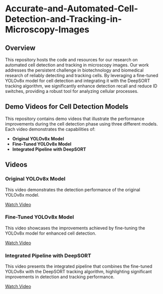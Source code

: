 # Accurate-and-Automated-Cell-Detection-and-Tracking-in-Microscopy-Images

## Overview

This repository hosts the code and resources for our research on automated cell detection and tracking in microscopy images. Our work addresses the persistent challenge in biotechnology and biomedical research of reliably detecting and tracking cells. By leveraging a fine-tuned YOLOv8x model for cell detection and integrating it with the DeepSORT tracking algorithm, we significantly enhance detection recall and reduce ID switches, providing a robust tool for analyzing cellular processes.

## Demo Videos for Cell Detection Models

This repository contains demo videos that illustrate the performance improvements during the cell detection phase using three different models. Each video demonstrates the capabilities of:

- **Original YOLOv8x Model**
- **Fine-Tuned YOLOv8x Model**
- **Integrated Pipeline with DeepSORT**


## Videos

### Original YOLOv8x Model

This video demonstrates the detection performance of the original YOLOv8x model.

[Watch Video](<INSERT_ORIGINAL_VIDEO_LINK_HERE>)

### Fine-Tuned YOLOv8x Model

This video showcases the improvements achieved by fine-tuning the YOLOv8x model for enhanced cell detection.

[Watch Video](<INSERT_ORIGINAL_VIDEO_LINK_HERE>)

### Integrated Pipeline with DeepSORT

This video presents the integrated pipeline that combines the fine-tuned YOLOv8x with the DeepSORT tracking algorithm, highlighting significant improvements in detection and tracking performance.

[Watch Video](<INSERT_ORIGINAL_VIDEO_LINK_HERE>)
